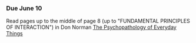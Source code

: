 ### Due June 10

Read pages up to the middle of page 8 
(up to "FUNDAMENTAL PRINCIPLES OF INTERACTION") in Don Norman
[The Psychopathology of Everyday
Things](https://github.com/michaelshiloh/resourcesForClasses/blob/master/doc/Norman-COGS1-ThePsychopathology-of-Everyday-Things.pdf)
